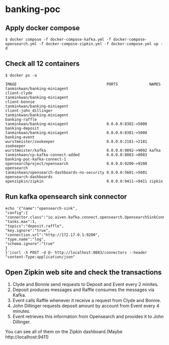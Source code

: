 # banking-poc

## Apply docker compose

```
$ docker compose -f docker-compose-kafka.yml -f docker-compose-opensearch.yml -f docker-compose-zipkin.yml -f docker-compose.yml up -d
```
## Check all 12 containers
```
$ docker ps -a

IMAGE                                        PORTS              NAMES
tanminkwan/banking-miniagent                                    client-clyde
tanminkwan/banking-miniagent                                    client-bonnie
tanminkwan/banking-miniagent                                    client-john_dillinger
tanminkwan/banking-miniagent                                    banking-raffle
tanminkwan/banking-miniagent                 0.0.0.0:8382->5000 banking-deposit
tanminkwan/banking-miniagent                 0.0.0.0:8381->5000 banking-event
wurstmeister/zookeeper                       0.0.0.0:2181->2181 zookeeper
wurstmeister/kafka                           0.0.0.0:9092->9092 kafka
tanminkwan/cp-kafka-connect-added            0.0.0.0:8083->8083 banking-poc-kafka-connect-1
opensearchproject/opensearch                 0.0.0.0:9200->9200 opensearch
tanminkwan/opensearch-dashboards-no-security 0.0.0.0:5601->5601 opensearch-dashboards
openzipkin/zipkin                            0.0.0.0:9411->9411 zipkin
```
## Run kafka opensearch sink connector
```
echo '{"name":"opensearch-sink",
"config":{
"connector.class":"io.aiven.kafka.connect.opensearch.OpensearchSinkConnector",
"tasks.max":1,
"topics":"deposit.raffle",
"key.ignore":"true",
"connection.url":"http://172.17.0.1:9200",
"type.name":"log",
"schema.ignore":"true"
}
}'|curl -X POST -d @- http://localhost:8083/connectors --header "content-Type:application/json"
```

## Open Zipkin web site and check the transactions

1. Clyde and Bonnie send requests to Deposit and Event every 2 minites. 
2. Deposit produces messages and Raffle consumes the messages via Kafka. 
3. Event calls Raffle whenever it receive a request from Clyde and Bonnie. 
4. John Dillinger requests deposit amount by account from Event every 4 minutes. 
5. Event retrieves this information from Opensearch and provides it to John Dillinger. 

You can see all of them on the Zipkin dashboard.(Maybe http://localhost:9411)